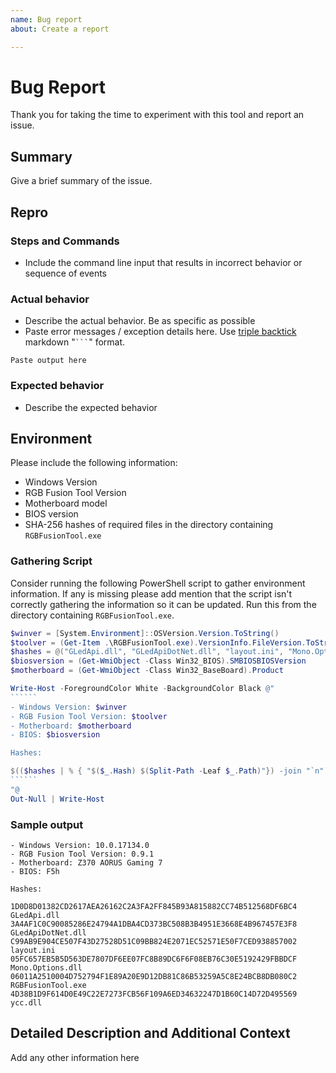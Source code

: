 ```yaml
---
name: Bug report
about: Create a report

---
```


# Bug Report

Thank you for taking the time to experiment with this tool and report an issue.

## Summary

Give a brief summary of the issue.

## Repro

### Steps and Commands

- Include the command line input that results in incorrect behavior or sequence of events

### Actual behavior

- Describe the actual behavior. Be as specific as possible
- Paste error messages / exception details here. Use [triple backtick](https://guides.github.com/features/mastering-markdown/) markdown "`` ``` ``" format.

```
Paste output here
```

### Expected behavior

- Describe the expected behavior

## Environment

Please include the following information:

- Windows Version
- RGB Fusion Tool Version
- Motherboard model
- BIOS version
- SHA-256 hashes of required files in the directory containing `RGBFusionTool.exe`

### Gathering Script

Consider running the following PowerShell script to gather environment information. If any is missing please add mention that the script isn't correctly gathering the information so it can be updated. Run this from the directory containing `RGBFusionTool.exe`.

```````powershell
$winver = [System.Environment]::OSVersion.Version.ToString()
$toolver = (Get-Item .\RGBFusionTool.exe).VersionInfo.FileVersion.ToString()
$hashes = @("GLedApi.dll", "GLedApiDotNet.dll", "layout.ini", "Mono.Options.dll", "RGBFusionTool.exe", "ycc.dll") | % { Get-FileHash -Algorithm SHA256 -Path $_ }
$biosversion = (Get-WmiObject -Class Win32_BIOS).SMBIOSBIOSVersion
$motherboard = (Get-WmiObject -Class Win32_BaseBoard).Product

Write-Host -ForegroundColor White -BackgroundColor Black @"
``````
- Windows Version: $winver
- RGB Fusion Tool Version: $toolver
- Motherboard: $motherboard
- BIOS: $biosversion

Hashes:

$(($hashes | % { "$($_.Hash) $(Split-Path -Leaf $_.Path)"}) -join "`n")
``````
"@
Out-Null | Write-Host
```````

### Sample output

```
- Windows Version: 10.0.17134.0
- RGB Fusion Tool Version: 0.9.1
- Motherboard: Z370 AORUS Gaming 7
- BIOS: F5h

Hashes:

1D0D8D01382CD2617AEA26162C2A3FA2FF845B93A815882CC74B512568DF6BC4 GLedApi.dll
3A4AF1C0C90085286E24794A1DBA4CD373BC508B3B4951E3668E4B967457E3F8 GLedApiDotNet.dll
C99AB9E904CE507F43D27528D51C09BB824E2071EC52571E50F7CED938857002 layout.ini
05FC657EB5B5D563DE7807DF6EE07FC8B89DC6F6F08EB76C30E5192429FBBDCF Mono.Options.dll
06011A2510004D752794F1E89A20E9D12DB81C86B53259A5C8E24BCB8DB080C2 RGBFusionTool.exe
4D38B1D9F614D0E49C22E7273FCB56F109A6ED34632247D1B60C14D72D495569 ycc.dll
```

## Detailed Description and Additional Context

Add any other information here